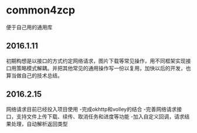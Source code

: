 # common4zcp
便于自己用的通用库
## 2016.1.11
初期构想是以接口的方式约定网络请求，图片下载等常见操作，用不同框架实现接口用策略模式解耦。并把其他常见的通用操作写一份以复用，加快以后的开发，也算当做自己的技术总结。

## 2016.2.15
网络请求目前已经投入项目使用
-完成okhttp和volley的结合
-完善网络请求接口，支持文件上传下载、续传、取消任务和进度等功能
-加入自定义回调，请求结果处理，自动解析返回类型

